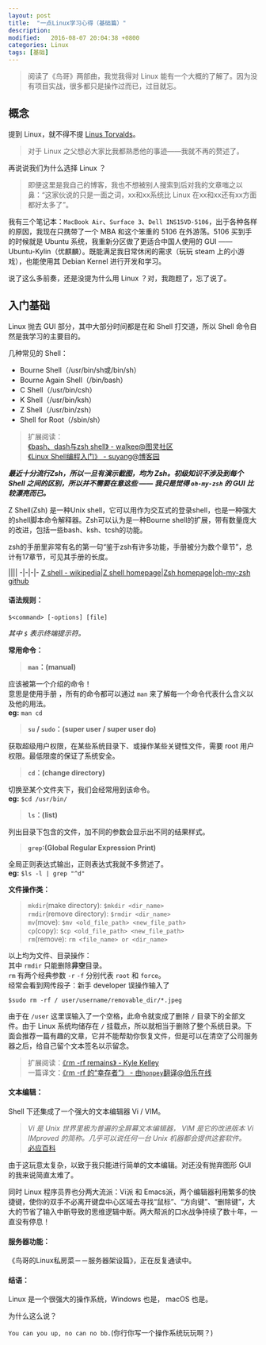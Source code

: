 ```yaml
---
layout: post
title:  "一点Linux学习心得（基础篇）"
description:
modified:   2016-08-07 20:04:38 +0800
categories: Linux
tags: [基础]
---
```


> 阅读了《鸟哥》两部曲，我觉我得对 Linux 能有一个大概的了解了。因为没有项目实战，很多都只是操作过而已，过目就忘。

## 概念

提到 Linux，就不得不提 [Linus Torvalds](https://en.wikipedia.org/wiki/Linus_Torvalds)。

> 对于 Linux 之父想必大家比我都熟悉他的事迹——我就不再的赘述了。

再说说我们为什么选择 Linux ？

> 即便这里是我自己的博客，我也不想被别人搜索到后对我的文章嗤之以鼻：“这家伙说的只是一面之词，xx和xx系统比 Linux 在xx和xx还有xx方面都好太多了”。

我有三个笔记本：`MacBook Air`、`Surface 3`、`Dell INS15VD-5106`，出于各种各样的原因，我现在只携带了一个 MBA 和这个笨重的 5106 在外游荡。5106 买到手的时候就是 Ubuntu 系统，我重新分区做了更适合中国人使用的 GUI —— Ubuntu-Kylin（优麒麟）。既能满足我日常休闲的需求（玩玩 steam 上的小游戏），也能使用其 Debian Kernel 进行开发和学习。

说了这么多前奏，还是没提为什么用 Linux ？对，我跑题了，忘了说了。

## 入门基础

Linux 抛去 GUI 部分，其中大部分时间都是在和 Shell 打交道，所以 Shell 命令自然是我学习的主要目的。

几种常见的 Shell：
* Bourne Shell（/usr/bin/sh或/bin/sh）
* Bourne Again Shell（/bin/bash）
* C Shell（/usr/bin/csh）
* K Shell（/usr/bin/ksh）
* Z Shell（/usr/bin/zsh）
* Shell for Root（/sbin/sh）    

> 扩展阅读：    
[《bash、dash与zsh shell》 - walkee@图灵社区](http://www.ituring.com.cn/article/1826)    
[《Linux Shell编程入门》 - suyang@博客园](http://www.cnblogs.com/suyang/archive/2008/05/18/1201990.html)

***最近十分流行Zsh，所以一旦有演示截图，均为 Zsh。初级知识不涉及到每个 Shell 之间的区别，所以并不需要在意这些 —— 我只是觉得 `oh-my-zsh` 的 GUI 比较漂亮而已。***

Z Shell(Zsh) 是一种Unix shell，它可以用作为交互式的登录shell，也是一种强大的shell脚本命令解释器。Zsh可以认为是一种Bourne shell的扩展，带有数量庞大的改进，包括一些bash、ksh、tcsh的功能。

zsh的手册里非常有名的第一句“鉴于zsh有许多功能，手册被分为数个章节”，总计有17章节，可见其手册的长度。

||||
-|-|-|-
[Z shell - wikipedia](https://zh.wikipedia.org/zh-hans/Z_shell)|[Z shell homepage](http://www.zsh.org)|[Zsh homepage](http://zshwiki.org/home/)|[oh-my-zsh github](https://github.com/robbyrussell/oh-my-zsh)

#### 语法规则：

```
$<command> [-options] [file]
```    
*其中 `$` 表示终端提示符。*

**常用命令：**

> **`man`：(manual)**    

应该被第一个介绍的命令！    
意思是使用手册 ，所有的命令都可以通过 `man` 来了解每一个命令代表什么含义以及他的用法。    
**eg:** `man cd`    

> **`su` / `sudo`：(super user / super user do)**    

获取超级用户权限，在某些系统目录下、或操作某些关键性文件，需要 root 用户权限。最低限度的保证了系统安全。

> **`cd`：(change directory)**    

切换至某个文件夹下，我们会经常用到该命令。    
**eg:** `$cd /usr/bin/`    

> **`ls`：(list)**    

列出目录下包含的文件，加不同的参数会显示出不同的结果样式。    

> **`grep`:(Global Regular Expression Print)**    

全局正则表达式输出，正则表达式我就不多赘述了。    
**eg:** `$ls -l | grep "^d"`    

**文件操作类：**

>`mkdir`(make directory): `$mkdir <dir_name>`    
`rmdir`(remove directory): `$rmdir <dir_name>`    
`mv`(move): `$mv <old_file_path> <new_file_path>`    
`cp`(copy): `$cp <old_file_path> <new_file_path>`    
`rm`(remove): `rm <file_name> or <dir_name>`    

以上均为文件、目录操作：    
其中 `rmdir` 只能删除**非空**目录。    
`rm` 有两个经典参数 `-r` `-f` 分别代表 `root` 和 `force`。    
经常会看到网传段子：新手 developer 误操作输入了

```
$sudo rm -rf / user/username/removable_dir/*.jpeg
```

由于在 `/user` 这里误输入了一个空格，此命令就变成了删除 `/` 目录下的全部文件。由于 Linux 系统均储存在 `/` 挂载点，所以就相当于删除了整个系统目录。下面会推荐一篇有趣的文章，它并不能帮助你恢复文件，但是可以在清空了公司服务器之后，给自己留个文本签名以示留念。

> 扩展阅读：[《rm -rf remains》 - Kyle Kelley](http://lambdaops.com/rm-rf-remains/)    
> 一篇译文：[《rm -rf 的“幸存者”》 - 由`honpey`翻译@伯乐在线 ](http://blog.jobbole.com/70971/)

#### 文本编辑：

Shell 下还集成了一个强大的文本编辑器 Vi / VIM。

> *Vi 是 Unix 世界里极为普遍的全屏幕文本编辑器， VIM 是它的改进版本 Vi IMproved 的简称。几乎可以说任何一台 Unix 机器都会提供这套软件。*    
[必应百科](http://www.bing.com/knows/search?q=vi命令&mkt=zh-cn)

由于这玩意太复杂，以致于我只能进行简单的文本编辑。对还没有抛弃图形 GUI 的我来说简直太难了。

同时 Linux 程序员界也分两大流派：Vi派 和 Emacs派，两个编辑器利用繁多的快捷键，使你的双手不必离开键盘中心区域去寻找“鼠标”、“方向键”、“删除键”，大大的节省了输入中断导致的思维逻辑中断。两大帮派的口水战争持续了数十年，一直没有停息！

#### 服务器功能：

《鸟哥的Linux私房菜－－服务器架设篇》，正在反复通读中。

#### 结语：

Linux 是一个很强大的操作系统，Windows 也是， macOS 也是。

为什么这么说？

`You can you up, no can no bb.`(你行你写一个操作系统玩玩啊？)


